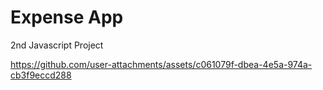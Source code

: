 # Expense App

2nd Javascript Project

https://github.com/user-attachments/assets/c061079f-dbea-4e5a-974a-cb3f9eccd288


